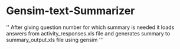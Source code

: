 # Gensim-text-Summarizer
''
After giving question number for which summary is needed it loads answers from activity_responses.xls file and 
generates summary to summary_output.xls file using gensim
'''
